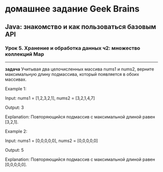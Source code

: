# домашнее задание Geek Brains
## Java: знакомство и как пользоваться базовым API

### Урок 5. Хранение и обработка данных ч2: множество коллекций Map
----

**задача**
Учитывая два целочисленных массива nums1 и nums2, верните максимальную длину подмассива, который появляется в обоих массивах.

Example 1:


Input: nums1 = [1,2,3,2,1], nums2 = [3,2,1,4,7]


Output: 3


Explanation: Повторяющийся подмассив с максимальной длиной равен [3,2,1].

Example 2:


Input: nums1 = [0,0,0,0,0], nums2 = [0,0,0,0,0]


Output: 5


Explanation: Повторяющийся подмассив с максимальной длиной равен [0,0,0,0,0].
